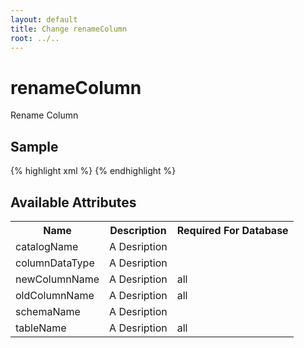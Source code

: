 ```yaml
---
layout: default
title: Change renameColumn
root: ../..
---
```


# renameColumn #

Rename Column

## Sample ##

{% highlight xml %}
<renameColumn catalogName="A String"
        columnDataType="A String"
        newColumnName="A String"
        oldColumnName="A String"
        schemaName="A String"
        tableName="A String"></renameColumn>
{% endhighlight %}

## Available Attributes ##

<table>
<tr><th>Name</th><th>Description</th><th>Required For Database</th></tr>
<tr><td>catalogName</td><td>A Desription</td><td></td></tr>
<tr><td>columnDataType</td><td>A Desription</td><td></td></tr>
<tr><td>newColumnName</td><td>A Desription</td><td>all</td></tr>
<tr><td>oldColumnName</td><td>A Desription</td><td>all</td></tr>
<tr><td>schemaName</td><td>A Desription</td><td></td></tr>
<tr><td>tableName</td><td>A Desription</td><td>all</td></tr>
</table>
